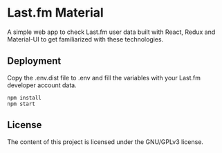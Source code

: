 # Last.fm Material

A simple web app to check Last.fm user data built with React, Redux and Material-UI to get familiarized with these technologies.

## Deployment

Copy the .env.dist file to .env and fill the variables with your Last.fm developer account data.

```
npm install
npm start
```

## License
The content of this project is licensed under the GNU/GPLv3 license.